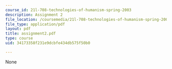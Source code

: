 ```yaml
---
course_id: 21l-708-technologies-of-humanism-spring-2003
description: Assignment 2
file_location: /coursemedia/21l-708-technologies-of-humanism-spring-2003/34173358f231e9dcbfe434db575f50b0_assignment2.pdf
file_type: application/pdf
layout: pdf
title: assignment2.pdf
type: course
uid: 34173358f231e9dcbfe434db575f50b0

---
```

None